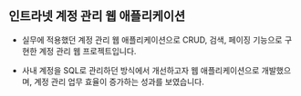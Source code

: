 ## 인트라넷 계정 관리 웹 애플리케이션

- 실무에 적용했던 계정 관리 웹 애플리케이션으로 CRUD, 검색, 페이징 기능으로 구현한 계정 관리 웹 프로젝트입니다.

- 사내 계정을 SQL로 관리하던 방식에서 개선하고자 웹 애플리케이션으로 개발했으며, 계정 관리 업무 효율이 증가하는 성과를 보였습니다.
